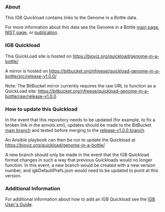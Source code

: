 ### About ###

This IGB Quickload contains links to the Genome in a Bottle data.

For more information about this data see the Genome in a Bottle [main page](https://jimb.stanford.edu/giab), 
[NIST page](https://www.nist.gov/programs-projects/genome-bottle), or 
[publication](https://pubmed.ncbi.nlm.nih.gov/24531798/).

### IGB Quickload ###

This QuickLoad site is hosted on https://bioviz.org/quickload/genome-in-a-bottle/

A mirror is hosted on https://bitbucket.org/nfreese/quickload-genome-in-a-bottle/src/release-v1.0.0/

Note: The BitBucket mirror currently requires the raw URL to function as a QuickLoad site: https://bitbucket.org/nfreese/quickload-genome-in-a-bottle/raw/release-v1.0.0


### How to update this Quickload ###
In the event that this repository needs to be updated (for example, to fix a broken link in the annots.xml), 
updates should be made to the BitBucket [main branch](https://bitbucket.org/nfreese/quickload-genome-in-a-bottle/src/main/) and 
tested before merging to the [release-v1.0.0 branch](https://bitbucket.org/nfreese/quickload-genome-in-a-bottle/src/release-v1.0.0/).

An Ansible playbook can then be run to update the Quickload at https://bioviz.org/quickload/genome-in-a-bottle/ 

A new branch should only be made in the event that the IGB Quickload format changes in such a way that previous Quickloads would no longer function.
In this event, a new branch would be created with a new version number, and igbDefaultPrefs.json would need to be updated to point at this version.


### Additional Information ###

For additional information about how to add an IGB Quickload see the [IGB User's Guide](https://wiki.transvar.org/display/igbman/Home).
